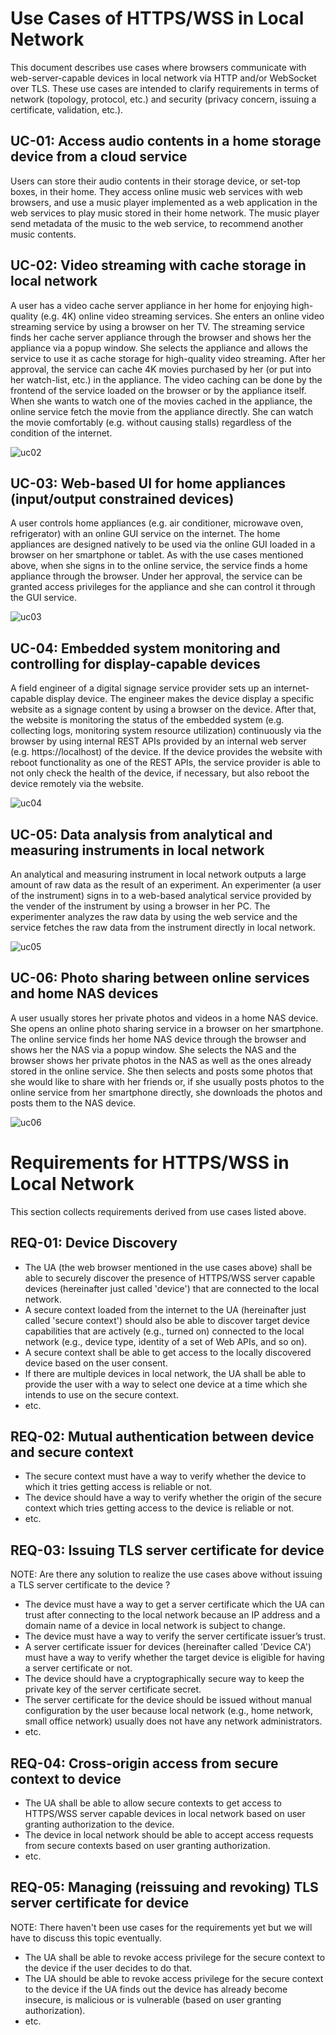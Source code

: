 # Use Cases of HTTPS/WSS in Local Network

This document describes use cases where browsers communicate with web-server-capable devices in local network via HTTP and/or WebSocket over TLS.
These use cases are intended to clarify requirements in terms of network (topology, protocol, etc.) and security
(privacy concern, issuing a certificate, validation, etc.).

## UC-01: Access audio contents in a home storage device from a cloud service

Users can store their audio contents in their storage device, or set-top boxes, in their home.
They access online music web services with web browsers, and use a music player implemented as a web application
in the web services to play music stored in their home network.
The music player send metadata of the music to the web service, to recommend another music contents.

## UC-02: Video streaming with cache storage in local network

A user has a video cache server appliance in her home for enjoying high-quality (e.g. 4K) online video streaming services.
She enters an online video streaming service by using a browser on her TV. 
The streaming service finds her cache server appliance through the browser and shows her the appliance via a popup window.
She selects the appliance and allows the service to use it as cache storage for high-quality video streaming.
After her approval, the service can cache 4K movies purchased by her (or put into her watch-list, etc.) in the appliance.
The video caching can be done by the frontend of the service loaded on the browser or by the appliance itself. 
When she wants to watch one of the movies cached in the appliance, the online service fetch the movie from the appliance directly.
She can watch the movie comfortably (e.g. without causing stalls) regardless of the condition of the internet.

![uc02](figs/uc02.jpg)

## UC-03: Web-based UI for home appliances (input/output constrained devices)

A user controls home appliances (e.g. air conditioner, microwave oven, refrigerator) with an online GUI service on the internet.
The home appliances are designed natively to be used via the online GUI loaded in a browser on her smartphone or tablet.
As with the use cases mentioned above, when she signs in to the online service, the service finds a home appliance through the browser.
Under her approval, the service can be granted access privileges for the appliance and she can control it through the GUI service.

![uc03](figs/uc03.jpg)

## UC-04: Embedded system monitoring and controlling for display-capable devices

A field engineer of a digital signage service provider sets up an internet-capable display device.
The engineer makes the device display a specific website as a signage content by using a browser on the device.
After that, the website is monitoring the status of the embedded system (e.g. collecting logs, monitoring system resource utilization)
continuously via the browser by using internal REST APIs provided by an internal web server (e.g. https://localhost) of the device.
If the device provides the website with reboot functionality as one of the REST APIs, the service provider is able to not only check 
the health of the device, if necessary, but also reboot the device remotely via the website.

![uc04](figs/uc04.jpg)

## UC-05: Data analysis from analytical and measuring instruments in local network

An analytical and measuring instrument in local network outputs a large amount of raw data as the result of an experiment.
An experimenter (a user of the instrument) signs in to a web-based analytical service provided by the vender of the instrument by using a browser in her PC.
The experimenter analyzes the raw data by using the web service and the service fetches the raw data from the instrument directly in local network.

![uc05](figs/uc05.jpg)

## UC-06: Photo sharing between online services and home NAS devices

A user usually stores her private photos and videos in a home NAS device.
She opens an online photo sharing service in a browser on her smartphone.
The online service finds her home NAS device through the browser and shows her the NAS via a popup window.
She selects the NAS and the browser shows her private photos in the NAS as well as the ones already stored in the online service.
She then selects and posts some photos that she would like to share with her friends or, 
if she usually posts photos to the online service from her smartphone directly, she downloads the photos and posts them to the NAS device.

![uc06](figs/uc06.jpg)

# Requirements for HTTPS/WSS in Local Network

This section collects requirements derived from use cases listed above.

## <a name="req-01"></a>REQ-01: Device Discovery

- The UA (the web browser mentioned in the use cases above) shall be able to securely discover the presence of HTTPS/WSS server capable devices (hereinafter just called 'device') that are connected to the local network. 
- A secure context loaded from the internet to the UA (hereinafter just called 'secure context') should also be able to discover target device capabilities that are actively (e.g., turned on) connected to the local network (e.g., device type, identity of a set of Web APIs, and so on).
- A secure context shall be able to get access to the locally discovered device based on the user consent.
- If there are multiple devices in local network, the UA shall be able to provide the user with a way to select one device at a time which she intends to use on the secure context.
- etc. 
	
## <a name="req-02"></a>REQ-02: Mutual authentication between device and secure context

- The secure context must have a way to verify whether the device to which it tries getting access is reliable or not.
- The device should have a way to verify whether the origin of the secure context which tries getting access to the device is reliable or not.
- etc. 

## <a name="req-03"></a>REQ-03: Issuing TLS server certificate for device

NOTE: Are there any solution to realize the use cases above without issuing a TLS server certificate to the device ?

- The device must have a way to get a server certificate which the UA can trust after connecting to the local network because an IP address and a domain name of a device in local network is subject to change.
- The device must have a way to verify the server certificate issuer’s trust.
- A server certificate issuer for devices (hereinafter called 'Device CA') must have a way to verify whether the target device is eligible for having a server certificate or not.
- The device should have a cryptographically secure way to keep the private key of the server certificate secret.
- The server certificate for the device should be issued without manual configuration by the user because local network (e.g., home network, small office network) usually does not have any network administrators.
- etc.

## <a name="req-04"></a>REQ-04: Cross-origin access from secure context to device

- The UA shall be able to allow secure contexts to get access to HTTPS/WSS server capable devices in local network based on user granting authorization to the device.
- The device in local network should be able to accept access requests from secure contexts based on user granting authorization.
- etc.

## <a name="req-05"></a>REQ-05: Managing (reissuing and revoking) TLS server certificate for device

NOTE: There haven't been use cases for the requirements yet but we will have to discuss this topic eventually.

- The UA shall be able to revoke access privilege for the secure context to the device if the user decides to do that.
- The UA should be able to revoke access privilege for the secure context to the device if the UA finds out the device has already become insecure, is malicious or is vulnerable (based on user granting authorization).
- etc.
